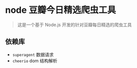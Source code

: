 # node 豆瓣今日精选爬虫工具

> 这是一个基于 Node.js 开发的针对豆瓣每日精选的爬虫工具

## 依赖库

* `superagent` 数据请求
* `cheerio` dom 结构解析